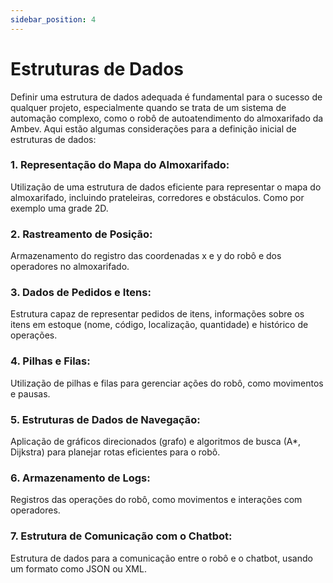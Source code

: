```yaml
---
sidebar_position: 4
---
```


# Estruturas de Dados

Definir uma estrutura de dados adequada é fundamental para o sucesso de qualquer projeto, especialmente quando se trata de um sistema de automação complexo, como o robô de autoatendimento do almoxarifado da Ambev. Aqui estão algumas considerações para a definição inicial de estruturas de dados:

### 1. Representação do Mapa do Almoxarifado:
Utilização de uma estrutura de dados eficiente para representar o mapa do almoxarifado, incluindo prateleiras, corredores e obstáculos. Como por exemplo uma grade 2D. 

### 2. Rastreamento de Posição:
Armazenamento do registro das coordenadas x e y do robô e dos operadores no almoxarifado.

### 3. Dados de Pedidos e Itens:
Estrutura capaz de representar pedidos de itens, informações sobre os itens em estoque (nome, código, localização, quantidade) e histórico de operações.

### 4. Pilhas e Filas:
Utilização de pilhas e filas para gerenciar ações do robô, como movimentos e pausas.

### 5. Estruturas de Dados de Navegação:
Aplicação de gráficos direcionados (grafo) e algoritmos de busca (A*, Dijkstra) para planejar rotas eficientes para o robô.

### 6. Armazenamento de Logs:
Registros das operações do robô, como movimentos e interações com operadores.

### 7. Estrutura de Comunicação com o Chatbot:
Estrutura de dados para a comunicação entre o robô e o chatbot, usando um formato como JSON ou XML.
